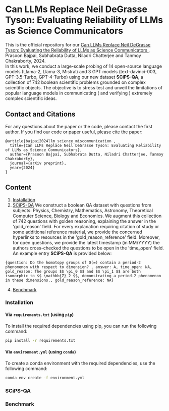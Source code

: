 # Can LLMs Replace Neil DeGrasse Tyson: Evaluating Reliability of LLMs as Science Communicators
This is the official repository for our <a href = 'https://openreview.net/forum?id=Eqpnq1sC43'> Can LLMs Replace Neil DeGrasse Tyson: Evaluating the Reliability of LLMs as Science Communicators </a>, Prasoon Bajpai, Subhabrata Dutta, Niladri Chatterjee and Tanmoy Chakraborty, 2024.<br>
In this work, we conduct a large-scale probing of 14 open-source language models (Llama-2, Llama-3, Mistral) and 3 GPT models (text-davinci-003, GPT-3.5-Turbo, GPT-4-Turbo) using our new dataset **SCiPS-QA**, a collection of 742 boolean scientific problems grounded on complex scientific objects. The objective is to stress test and unveil the limitations of popular language models in communicating ( and verifying ) extremely complex scientific ideas.
## Contact and Citations
For any questions about the paper or the code, please contact the first author. If you find our code or paper useful, please cite the paper:
```
@article{bajpai2024llm_science_miscommunication ,
  title={Can LLMs Replace Neil DeGrasse Tyson: Evaluating Reliability of LLMs as Science Communicators},
  author={Prasoon Bajpai, Subhabrata Dutta, Niladri Chatterjee, Tanmoy Chakraborty},
  journal={arXiv preprint},
  year={2024}
}
```

## Content

1. [Installation](#installation)
2. [SCiPS-QA](#scipsqa)
We construct a boolean QA dataset with questions from subjects: Physics, Chemistry, Mathematics, Astronomy, Theoretical Computer Science, Biology and Economics. We augment this collection of 742 questions with golden reasoning, explaining the answer in the 'gold_reason' field. For every explanation requiring citation of study or some additional reference material, we provide the concerned hyperlinks to resources in the 'gold_reason_reference' field. Moreover, for open questions, we provide the latest timestamp (in MM/YYYY) the authors cross-checked the questions to be open in the 'time_open' field. An example entry **SCiPS-QA** is provided below:
```
{question: Do the homotopy groups of O(∞) contain a period-2 phenomenon with respect to dimension? , answer: A, time_open: NA, gold_reason: The groups $$ \pi_0 $$ and $$ \pi_1 $$ are both isomorphic to $$ \mathbb{Z}_2 $$, demonstrating a period-2 phenomenon in these dimensions., gold_reason_reference: NA}
```


4. [Benchmark](#benchmark)

### Installation

#### Via `requirements.txt` (using `pip`)
To install the required dependencies using pip, you can run the following command:

```bash
pip install -r requirements.txt
```

#### Via `environment.yml` (using `conda`)
To create a conda environment with the required dependencies, use the following command:

```bash
conda env create -f environment.yml
```

### SCiPS-QA
### Benchmark

